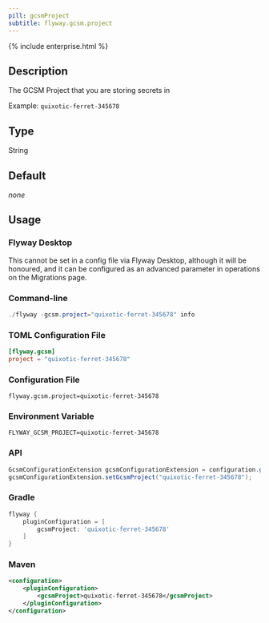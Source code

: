```yaml
---
pill: gcsmProject
subtitle: flyway.gcsm.project
---
```


{% include enterprise.html %}

## Description

The GCSM Project that you are storing secrets in

Example: `quixotic-ferret-345678`

## Type

String

## Default

<i>none</i>

## Usage

### Flyway Desktop

This cannot be set in a config file via Flyway Desktop, although it will be honoured, and it can be configured as an advanced parameter in operations on the Migrations page.

### Command-line

```powershell
./flyway -gcsm.project="quixotic-ferret-345678" info
```

### TOML Configuration File

```toml
[flyway.gcsm]
project = "quixotic-ferret-345678"
```

### Configuration File

```properties
flyway.gcsm.project=quixotic-ferret-345678
```

### Environment Variable

```properties
FLYWAY_GCSM_PROJECT=quixotic-ferret-345678
```

### API

```java
GcsmConfigurationExtension gcsmConfigurationExtension = configuration.getPluginRegister().getPlugin(GcsmConfigurationExtension.class)
gcsmConfigurationExtension.setGcsmProject("quixotic-ferret-345678");
```

### Gradle

```groovy
flyway {
    pluginConfiguration = [
        gcsmProject: 'quixotic-ferret-345678'
    ]
}
```

### Maven

```xml
<configuration>
    <pluginConfiguration>
        <gcsmProject>quixotic-ferret-345678</gcsmProject>
    </pluginConfiguration>
</configuration>
```
